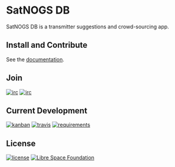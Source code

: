 # SatNOGS DB

SatNOGS DB is a transmitter suggestions and crowd-sourcing app.

## Install and Contribute

See the [documentation](http://docs.satnogs.org/db/).

## Join

[![irc](https://img.shields.io/badge/IRC-%23satnogs%20on%20freenode-5996FF.svg)](https://webchat.freenode.net/?channels=satnogs)
[![irc](https://img.shields.io/badge/forum-discourse-blue.svg)](https://community.satnogs.org/)

## Current Development

[![kanban](https://img.shields.io/badge/kanban-board-red.svg)](https://huboard.com/satnogs/satnogs-db)
[![travis](https://img.shields.io/travis/satnogs/satnogs-db/dev.svg?label=tests)](http://travis-ci.org/satnogs/satnogs-db/)
[![requirements](https://img.shields.io/requires/github/satnogs/satnogs-db.svg?branch=dev)](https://requires.io/github/satnogs/satnogs-db/requirements/?branch=dev)

## License

[![license](https://img.shields.io/badge/license-AGPL%203.0-blue.svg)](LICENSE)
[![Libre Space Foundation](https://img.shields.io/badge/%C2%A9%202014--2016-Libre%20Space%20Foundation-6672D8.svg)](https://librespacefoundation.org/)
